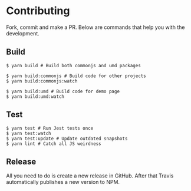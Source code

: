 # Contributing

Fork, commit and make a PR. Below are commands that help you with the development.

## Build

```shell
$ yarn build # Build both commonjs and umd packages

$ yarn build:commonjs # Build code for other projects
$ yarn build:commonjs:watch

$ yarn build:umd # Build code for demo page
$ yarn build:umd:watch
```

## Test

```shell
$ yarn test # Run Jest tests once
$ yarn test:watch
$ yarn test:update # Update outdated snapshots
$ yarn lint # Catch all JS weirdness
```

## Release

All you need to do is create a new release in GitHub. After that Travis automatically publishes a new version to NPM.
